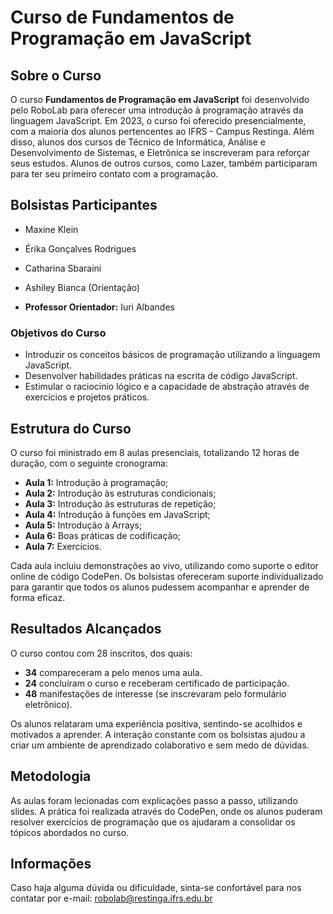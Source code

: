 # Curso de Fundamentos de Programação em JavaScript

## Sobre o Curso

O curso **Fundamentos de Programação em JavaScript** foi desenvolvido pelo RoboLab para oferecer uma introdução à programação através da linguagem JavaScript. Em 2023, o curso foi oferecido presencialmente, com a maioria dos alunos pertencentes ao IFRS - Campus Restinga. Além disso, alunos dos cursos de Técnico de Informática, Análise e Desenvolvimento de Sistemas, e Eletrônica se inscreveram para reforçar seus estudos. Alunos de outros cursos, como Lazer, também participaram para ter seu primeiro contato com a programação.

## Bolsistas Participantes

- Maxine Klein 
- Érika Gonçalves Rodrigues
- Catharina Sbaraini
- Ashiley Bianca (Orientação)

- **Professor Orientador:** Iuri Albandes

### Objetivos do Curso

- Introduzir os conceitos básicos de programação utilizando a linguagem JavaScript.
- Desenvolver habilidades práticas na escrita de código JavaScript.
- Estimular o raciocínio lógico e a capacidade de abstração através de exercícios e projetos práticos.

## Estrutura do Curso

O curso foi ministrado em 8 aulas presenciais, totalizando 12 horas de duração, com o seguinte cronograma:

- **Aula 1:** Introdução à programação;
- **Aula 2:** Introdução às estruturas condicionais;
- **Aula 3:** Introdução às estruturas de repetição;
- **Aula 4:** Introdução à funções em JavaScript;
- **Aula 5:** Introdução à Arrays;
- **Aula 6:** Boas práticas de codificação;
- **Aula 7:** Exercícios.

Cada aula incluiu demonstrações ao vivo, utilizando como suporte o editor online de código CodePen. Os bolsistas ofereceram suporte individualizado para garantir que todos os alunos pudessem acompanhar e aprender de forma eficaz.

## Resultados Alcançados

O curso contou com 28 inscritos, dos quais:

- **34** compareceram a pelo menos uma aula.
- **24** concluíram o curso e receberam certificado de participação.
- **48** manifestações de interesse (se inscrevaram pelo formulário eletrônico).

Os alunos relataram uma experiência positiva, sentindo-se acolhidos e motivados a aprender. A interação constante com os bolsistas ajudou a criar um ambiente de aprendizado colaborativo e sem medo de dúvidas.

## Metodologia

As aulas foram lecionadas com explicações passo a passo, utilizando slides. A prática foi realizada através do CodePen, onde os alunos puderam resolver exercícios de programação que os ajudaram a consolidar os tópicos abordados no curso.

## Informações

Caso haja alguma dúvida ou dificuldade, sinta-se confortável para nos contatar por e-mail: robolab@restinga.ifrs.edu.br

